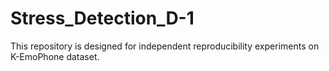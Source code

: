 # Stress_Detection_D-1
This repository is designed for independent reproducibility experiments on K-EmoPhone dataset.
